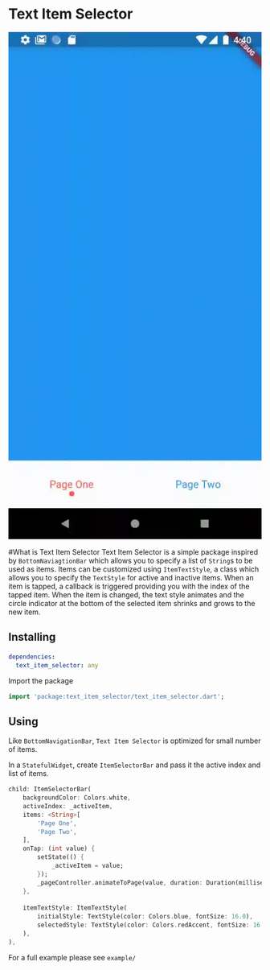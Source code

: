 # Text Item Selector 
![](demo/demo.gif)

#What is Text Item Selector 
Text Item Selector is a simple package inspired by `BottomNaviagtionBar` which allows you to specify a list of `String`s to be used as items. Items can be customized using `ItemTextStyle`, a class which allows you to specify the `TextStyle` for active and inactive items. When an item is tapped, a callback is triggered providing you with the index of the tapped item. When the item is changed, the text style animates and the circle indicator at the bottom of the selected item shrinks and grows to the new item. 

## Installing 

```yaml
dependencies:
  text_item_selector: any
```

Import the package
```dart
import 'package:text_item_selector/text_item_selector.dart';
```

## Using 
Like `BottomNavigationBar`, `Text Item Selector` is optimized for small number of items. 

In a `StatefulWidget`, create `ItemSelectorBar` and pass it the active index and list of items. 
```dart
child: ItemSelectorBar(
    backgroundColor: Colors.white,
    activeIndex: _activeItem,
    items: <String>[
        'Page One',
        'Page Two',
    ],
    onTap: (int value) {
        setState(() {
            _activeItem = value;
        });
        _pageController.animateToPage(value, duration: Duration(milliseconds: 300), curve: Curves.ease);
    },

    itemTextStyle: ItemTextStyle(
        initialStyle: TextStyle(color: Colors.blue, fontSize: 16.0),
        selectedStyle: TextStyle(color: Colors.redAccent, fontSize: 16.0),
    ),
),
```

For a full example please see `example/` 